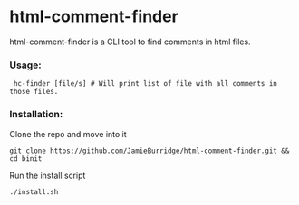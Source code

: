 # html-comment-finder

html-comment-finder is a CLI tool to find comments in html files.

### Usage:

```
 hc-finder [file/s] # Will print list of file with all comments in those files.
```

### Installation:

Clone the repo and move into it

```
git clone https://github.com/JamieBurridge/html-comment-finder.git && cd binit
```

Run the install script

```
./install.sh
```
